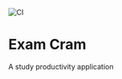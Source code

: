 ![CI](https://github.com/sinnovah/exam-cram/actions/workflows/backend-tests.yml/badge.svg)

# Exam Cram

A study productivity application
